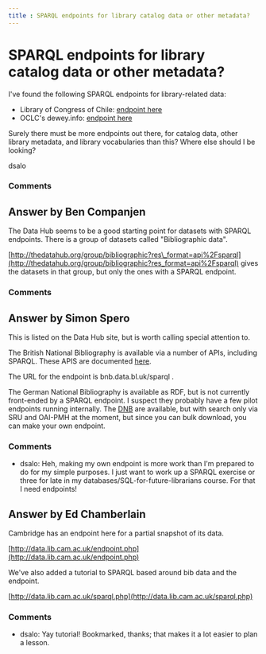 ```yaml
---
title : SPARQL endpoints for library catalog data or other metadata?
---
```

SPARQL endpoints for library catalog data or other metadata?
=====================
I've found the following SPARQL endpoints for library-related data:

-   Library of Congress of Chile: [endpoint
    here](http://datos.bcn.cl/sparql)
-   OCLC's dewey.info: [endpoint here](http://dewey.info/sparql.php)

Surely there must be more endpoints out there, for catalog data, other
library metadata, and library vocabularies than this? Where else should
I be looking?

dsalo

### Comments ###


Answer by Ben Companjen
----------------
The Data Hub seems to be a good starting point for datasets with SPARQL
endpoints. There is a group of datasets called "Bibliographic data".

[http://thedatahub.org/group/bibliographic?res\_format=api%2Fsparql](http://thedatahub.org/group/bibliographic?res_format=api%2Fsparql)
gives the datasets in that group, but only the ones with a SPARQL
endpoint.

### Comments ###

Answer by Simon Spero
----------------
This is listed on the Data Hub site, but is worth calling special
attention to.

The British National Bibliography is available via a number of APIs,
including SPARQL. These APIS are documented
[here](http://www.bl.uk/bibliographic/datafree.html).

The URL for the endpoint is bnb.data.bl.uk/sparql .

The German National Bibliography is available as RDF, but is not
currently front-ended by a SPARQL endpoint. I suspect they probably have
a few pilot endpoints running internally. The
[DNB](http://www.dnb.de/EN/Service/DigitaleDienste/LinkedData/linkeddata_node.html)
are available, but with search only via SRU and OAI-PMH at the moment,
but since you can bulk download, you can make your own endpoint.

### Comments ###
* dsalo: Heh, making my own endpoint is more work than I'm prepared to do for my
simple purposes. I just want to work up a SPARQL exercise or three for
late in my databases/SQL-for-future-librarians course. For that I need
endpoints!

Answer by Ed Chamberlain
----------------
Cambridge has an endpoint here for a partial snapshot of its data.

[http://data.lib.cam.ac.uk/endpoint.php](http://data.lib.cam.ac.uk/endpoint.php)

We've also added a tutorial to SPARQL based around bib data and the
endpoint.

[http://data.lib.cam.ac.uk/sparql.php](http://data.lib.cam.ac.uk/sparql.php)

### Comments ###
* dsalo: Yay tutorial! Bookmarked, thanks; that makes it a lot easier to plan a
lesson.

